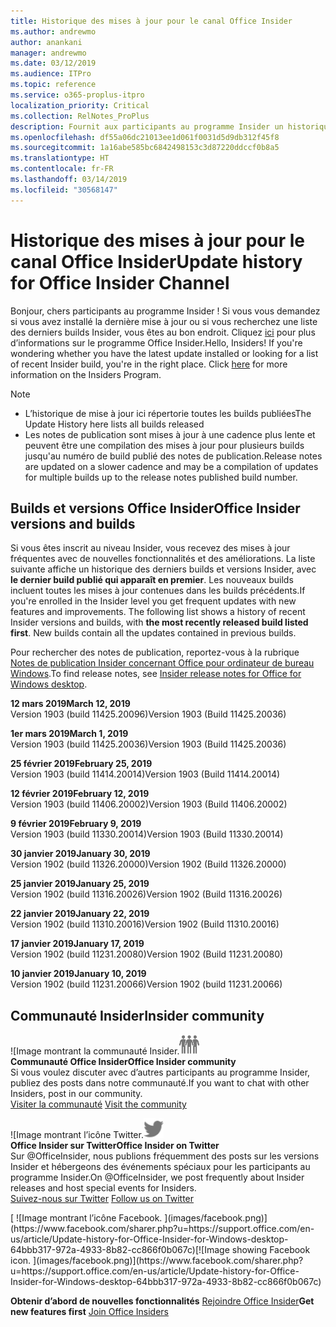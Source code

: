 ```yaml
---
title: Historique des mises à jour pour le canal Office Insider
ms.author: andrewmo
author: anankani
manager: andrewmo
ms.date: 03/12/2019
ms.audience: ITPro
ms.topic: reference
ms.service: o365-proplus-itpro
localization_priority: Critical
ms.collection: RelNotes_ProPlus
description: Fournit aux participants au programme Insider un historique des mises à jour pour les versions Canal mensuel Insider Fast pour ordinateur de bureau Windows
ms.openlocfilehash: df55a06dc21013ee1d061f0031d5d9db312f45f8
ms.sourcegitcommit: 1a16abe585bc6842498153c3d87220ddccf0b8a5
ms.translationtype: HT
ms.contentlocale: fr-FR
ms.lasthandoff: 03/14/2019
ms.locfileid: "30568147"
---
```

# <a name="update-history-for-office-insider-channel"></a><span data-ttu-id="ba01e-103">Historique des mises à jour pour le canal Office Insider</span><span class="sxs-lookup"><span data-stu-id="ba01e-103">Update history for Office Insider Channel</span></span>

<span data-ttu-id="ba01e-p101">Bonjour, chers participants au programme Insider ! Si vous vous demandez si vous avez installé la dernière mise à jour ou si vous recherchez une liste des derniers builds Insider, vous êtes au bon endroit. Cliquez [ici](https://insider.office.com/) pour plus d’informations sur le programme Office Insider.</span><span class="sxs-lookup"><span data-stu-id="ba01e-p101">Hello, Insiders! If you're wondering whether you have the latest update installed or looking for a list of recent Insider build, you're in the right place. Click [here](https://insider.office.com/) for more information on the Insiders Program.</span></span>

> [!NOTE]
> - <span data-ttu-id="ba01e-107">L’historique de mise à jour ici répertorie toutes les builds publiées</span><span class="sxs-lookup"><span data-stu-id="ba01e-107">The Update History here lists all builds released</span></span>
> - <span data-ttu-id="ba01e-108">Les notes de publication sont mises à jour à une cadence plus lente et peuvent être une compilation des mises à jour pour plusieurs builds jusqu'au numéro de build publié des notes de publication.</span><span class="sxs-lookup"><span data-stu-id="ba01e-108">Release notes are updated on a slower cadence and may be a compilation of updates for multiple builds up to the release notes published build number.</span></span>



## <a name="office-insider-versions-and-builds"></a><span data-ttu-id="ba01e-109">Builds et versions Office Insider</span><span class="sxs-lookup"><span data-stu-id="ba01e-109">Office Insider versions and builds</span></span>

<span data-ttu-id="ba01e-p102">Si vous êtes inscrit au niveau Insider, vous recevez des mises à jour fréquentes avec de nouvelles fonctionnalités et des améliorations. La liste suivante affiche un historique des derniers builds et versions Insider, avec **le dernier build publié qui apparaît en premier**. Les nouveaux builds incluent toutes les mises à jour contenues dans les builds précédents.</span><span class="sxs-lookup"><span data-stu-id="ba01e-p102">If you're enrolled in the Insider level you get frequent updates with new features and improvements. The following list shows a history of recent Insider versions and builds, with **the most recently released build listed first**. New builds contain all the updates contained in previous builds.</span></span> 

<span data-ttu-id="ba01e-113">Pour rechercher des notes de publication, reportez-vous à la rubrique [Notes de publication Insider concernant Office pour ordinateur de bureau Windows](https://docs.microsoft.com/fr-FR/OfficeUpdates/release-notes-office-insider).</span><span class="sxs-lookup"><span data-stu-id="ba01e-113">To find release notes, see [Insider release notes for Office for Windows desktop](https://docs.microsoft.com/fr-FR/OfficeUpdates/release-notes-office-insider).</span></span>

<span data-ttu-id="ba01e-114">**12 mars 2019**</span><span class="sxs-lookup"><span data-stu-id="ba01e-114">**March 12, 2019**</span></span><br/> <span data-ttu-id="ba01e-115">Version 1903 (build 11425.20096)</span><span class="sxs-lookup"><span data-stu-id="ba01e-115">Version 1903 (Build 11425.20036)</span></span><br/>

<span data-ttu-id="ba01e-116">**1er mars 2019**</span><span class="sxs-lookup"><span data-stu-id="ba01e-116">**March 1, 2019**</span></span><br/> <span data-ttu-id="ba01e-117">Version 1903 (build 11425.20036)</span><span class="sxs-lookup"><span data-stu-id="ba01e-117">Version 1903 (Build 11425.20036)</span></span><br/> 

<span data-ttu-id="ba01e-118">**25 février 2019**</span><span class="sxs-lookup"><span data-stu-id="ba01e-118">**February 25, 2019**</span></span><br/> <span data-ttu-id="ba01e-119">Version 1903 (build 11414.20014)</span><span class="sxs-lookup"><span data-stu-id="ba01e-119">Version 1903 (Build 11414.20014)</span></span><br/> 

<span data-ttu-id="ba01e-120">**12 février 2019**</span><span class="sxs-lookup"><span data-stu-id="ba01e-120">**February 12, 2019**</span></span><br/> <span data-ttu-id="ba01e-121">Version 1903 (build 11406.20002)</span><span class="sxs-lookup"><span data-stu-id="ba01e-121">Version 1903 (Build 11406.20002)</span></span><br/> 

<span data-ttu-id="ba01e-122">**9 février 2019**</span><span class="sxs-lookup"><span data-stu-id="ba01e-122">**February 9, 2019**</span></span><br/> <span data-ttu-id="ba01e-123">Version 1903 (build 11330.20014)</span><span class="sxs-lookup"><span data-stu-id="ba01e-123">Version 1903 (Build 11330.20014)</span></span><br/> 

<span data-ttu-id="ba01e-124">**30 janvier 2019**</span><span class="sxs-lookup"><span data-stu-id="ba01e-124">**January 30, 2019**</span></span><br/> <span data-ttu-id="ba01e-125">Version 1902 (build 11326.20000)</span><span class="sxs-lookup"><span data-stu-id="ba01e-125">Version 1902 (Build 11326.20000)</span></span><br/> 

<span data-ttu-id="ba01e-126">**25 janvier 2019**</span><span class="sxs-lookup"><span data-stu-id="ba01e-126">**January 25, 2019**</span></span><br/> <span data-ttu-id="ba01e-127">Version 1902 (build 11316.20026)</span><span class="sxs-lookup"><span data-stu-id="ba01e-127">Version 1902 (Build 11316.20026)</span></span><br/> 

<span data-ttu-id="ba01e-128">**22 janvier 2019**</span><span class="sxs-lookup"><span data-stu-id="ba01e-128">**January 22, 2019**</span></span><br/> <span data-ttu-id="ba01e-129">Version 1902 (build 11310.20016)</span><span class="sxs-lookup"><span data-stu-id="ba01e-129">Version 1902 (Build 11310.20016)</span></span><br/> 

<span data-ttu-id="ba01e-130">**17 janvier 2019**</span><span class="sxs-lookup"><span data-stu-id="ba01e-130">**January 17, 2019**</span></span><br/> <span data-ttu-id="ba01e-131">Version 1902 (build 11231.20080)</span><span class="sxs-lookup"><span data-stu-id="ba01e-131">Version 1902 (Build 11231.20080)</span></span><br/>

<span data-ttu-id="ba01e-132">**10 janvier 2019**</span><span class="sxs-lookup"><span data-stu-id="ba01e-132">**January 10, 2019**</span></span><br/> <span data-ttu-id="ba01e-133">Version 1902 (build 11231.20066)</span><span class="sxs-lookup"><span data-stu-id="ba01e-133">Version 1902 (build 11231.20066)</span></span><br/> 


## <a name="insider-community"></a><span data-ttu-id="ba01e-134">Communauté Insider</span><span class="sxs-lookup"><span data-stu-id="ba01e-134">Insider community</span></span>

<span data-ttu-id="ba01e-135">![Image montrant la communauté Insider.</span><span class="sxs-lookup"><span data-stu-id="ba01e-135">![Image showing insider community.</span></span> ](images/insidercommunity.png) <br/>
<span data-ttu-id="ba01e-136">**Communauté Office Insider**</span><span class="sxs-lookup"><span data-stu-id="ba01e-136">**Office Insider community**</span></span><br/> <span data-ttu-id="ba01e-137">Si vous voulez discuter avec d’autres participants au programme Insider, publiez des posts dans notre communauté.</span><span class="sxs-lookup"><span data-stu-id="ba01e-137">If you want to chat with other Insiders, post in our community.</span></span><br/><span data-ttu-id="ba01e-138"> 
[Visiter la communauté](https://go.microsoft.com/fwlink/?linkid=843493)</span><span class="sxs-lookup"><span data-stu-id="ba01e-138"> 
[Visit the community](https://go.microsoft.com/fwlink/?linkid=843493)</span></span><br/> 

<span data-ttu-id="ba01e-139">![Image montrant l’icône Twitter.</span><span class="sxs-lookup"><span data-stu-id="ba01e-139">![Image showing twitter icon.</span></span> ](images/twitter.png)<br/>
<span data-ttu-id="ba01e-140">**Office Insider sur Twitter**</span><span class="sxs-lookup"><span data-stu-id="ba01e-140">**Office Insider on Twitter**</span></span><br/> <span data-ttu-id="ba01e-141">Sur @OfficeInsider, nous publions fréquemment des posts sur les versions Insider et hébergeons des événements spéciaux pour les participants au programme Insider.</span><span class="sxs-lookup"><span data-stu-id="ba01e-141">On @OfficeInsider, we post frequently about Insider releases and host special events for Insiders.</span></span><br/><span data-ttu-id="ba01e-142"> 
[Suivez-nous sur Twitter](https://go.microsoft.com/fwlink/?linkid=717717)</span><span class="sxs-lookup"><span data-stu-id="ba01e-142"> 
[Follow us on Twitter](https://go.microsoft.com/fwlink/?linkid=717717)</span></span><br/> 

<span data-ttu-id="ba01e-143">
  [
  ![Image montrant l’icône Facebook. ](images/facebook.png)](https://www.facebook.com/sharer.php?u=https://support.office.com/en-us/article/Update-history-for-Office-Insider-for-Windows-desktop-64bbb317-972a-4933-8b82-cc866f0b067c)</span><span class="sxs-lookup"><span data-stu-id="ba01e-143">[![Image showing Facebook icon. ](images/facebook.png)](https://www.facebook.com/sharer.php?u=https://support.office.com/en-us/article/Update-history-for-Office-Insider-for-Windows-desktop-64bbb317-972a-4933-8b82-cc866f0b067c)</span></span>


<span data-ttu-id="ba01e-144">**Obtenir d’abord de nouvelles fonctionnalités**
[Rejoindre Office Insider](https://insider.office.com/)</span><span class="sxs-lookup"><span data-stu-id="ba01e-144">**Get new features first**
[Join Office Insiders](https://insider.office.com/)</span></span>